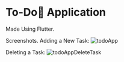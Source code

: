 # To-Do📝 Application

Made Using Flutter.

Screenshots.
Adding a New Task:
![todoApp](https://github.com/Yuvraj-Chauhan/ToDo-App/assets/91721623/dd47ae5f-be42-423f-b948-5ef6c614acf8)

Deleting a Task:
![todoAppDeleteTask](https://github.com/Yuvraj-Chauhan/ToDo-App/assets/91721623/f4c313ce-e0b1-4bd0-9df3-a6970e4ee4b3)
